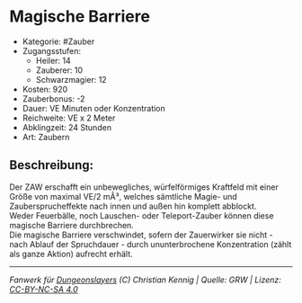 # Magische Barriere  
- Kategorie: #Zauber  
- Zugangsstufen:  
  - Heiler: 14  
  - Zauberer: 10  
  - Schwarzmagier: 12  
- Kosten: 920  
- Zauberbonus: -2  
- Dauer: VE Minuten oder Konzentration  
- Reichweite: VE x 2 Meter  
- Abklingzeit: 24 Stunden  
- Art: Zaubern     

## Beschreibung:
Der ZAW erschafft ein unbewegliches, würfelförmiges Kraftfeld mit einer Größe von maximal VE/2 mÂ³, welches sämtliche Magie- und Zaubersprucheffekte nach innen und außen hin komplett abblockt.<br>Weder Feuerbälle, noch Lauschen- oder Teleport-Zauber können diese magische Barriere durchbrechen.<br>Die magische Barriere verschwindet, sofern der Zauerwirker sie nicht - nach Ablauf der Spruchdauer - durch ununterbrochene Konzentration (zählt als ganze Aktion) aufrecht erhält.


___
*Fanwerk für [Dungeonslayers](https://www.dungeonslayers.net/) (C) Christian Kennig | Quelle: GRW | Lizenz: [CC-BY-NC-SA 4.0](https://creativecommons.org/licenses/by-nc-sa/4.0/deed.de)*